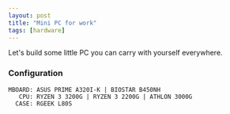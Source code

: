 ```yaml
---
layout: post
title: "Mini PC for work"
tags: [hardware]
---
```


Let's build some little PC you can carry with yourself everywhere.
### Configuration
```
MBOARD: ASUS PRIME A320I-K | BIOSTAR B450NH
   CPU: RYZEN 3 3200G | RYZEN 3 2200G | ATHLON 3000G
  CASE: RGEEK L80S
```
